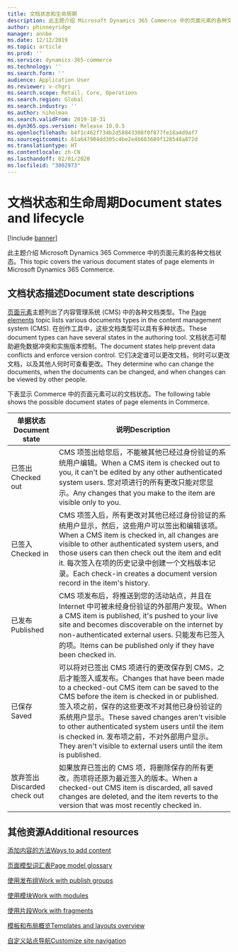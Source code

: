 ```yaml
---
title: 文档状态和生命周期
description: 此主题介绍 Microsoft Dynamics 365 Commerce 中的页面元素的各种文档状态。
author: phinneyridge
manager: annbe
ms.date: 12/12/2019
ms.topic: article
ms.prod: ''
ms.service: dynamics-365-commerce
ms.technology: ''
ms.search.form: ''
audience: Application User
ms.reviewer: v-chgri
ms.search.scope: Retail, Core, Operations
ms.search.region: Global
ms.search.industry: ''
ms.author: niholman
ms.search.validFrom: 2019-10-31
ms.dyn365.ops.version: Release 10.0.5
ms.openlocfilehash: b4f1c462f734b2d58843308f0f877fe18a4d9af7
ms.sourcegitcommit: 81a647904dd305c4be2e4b683689f128548a872d
ms.translationtype: HT
ms.contentlocale: zh-CN
ms.lasthandoff: 02/01/2020
ms.locfileid: "3002973"
---
```

# <a name="document-states-and-lifecycle"></a><span data-ttu-id="9edd3-103">文档状态和生命周期</span><span class="sxs-lookup"><span data-stu-id="9edd3-103">Document states and lifecycle</span></span>


[!include [banner](includes/banner.md)]

<span data-ttu-id="9edd3-104">此主题介绍 Microsoft Dynamics 365 Commerce 中的页面元素的各种文档状态。</span><span class="sxs-lookup"><span data-stu-id="9edd3-104">This topic covers the various document states of page elements in Microsoft Dynamics 365 Commerce.</span></span>

## <a name="document-state-descriptions"></a><span data-ttu-id="9edd3-105">文档状态描述</span><span class="sxs-lookup"><span data-stu-id="9edd3-105">Document state descriptions</span></span>

<span data-ttu-id="9edd3-106">[页面元素](page-elements-overview.md)主题列出了内容管理系统 (CMS) 中的各种文档类型。</span><span class="sxs-lookup"><span data-stu-id="9edd3-106">The [Page elements](page-elements-overview.md) topic lists various documents types in the content management system (CMS).</span></span> <span data-ttu-id="9edd3-107">在创作工具中，这些文档类型可以具有多种状态。</span><span class="sxs-lookup"><span data-stu-id="9edd3-107">These document types can have several states in the authoring tool.</span></span> <span data-ttu-id="9edd3-108">文档状态可帮助避免数据冲突和实施版本控制。</span><span class="sxs-lookup"><span data-stu-id="9edd3-108">The document states help prevent data conflicts and enforce version control.</span></span> <span data-ttu-id="9edd3-109">它们决定谁可以更改文档，何时可以更改文档，以及其他人何时可查看更改。</span><span class="sxs-lookup"><span data-stu-id="9edd3-109">They determine who can change the documents, when the documents can be changed, and when changes can be viewed by other people.</span></span>

<span data-ttu-id="9edd3-110">下表显示 Commerce 中的页面元素可以的文档状态。</span><span class="sxs-lookup"><span data-stu-id="9edd3-110">The following table shows the possible document states of page elements in Commerce.</span></span>

| <span data-ttu-id="9edd3-111">单据状态</span><span class="sxs-lookup"><span data-stu-id="9edd3-111">Document state</span></span> | <span data-ttu-id="9edd3-112">说明</span><span class="sxs-lookup"><span data-stu-id="9edd3-112">Description</span></span> |
|---|---|
| <span data-ttu-id="9edd3-113">已签出</span><span class="sxs-lookup"><span data-stu-id="9edd3-113">Checked out</span></span> | <span data-ttu-id="9edd3-114">CMS 项签出给您后，不能被其他已经过身份验证的系统用户编辑。</span><span class="sxs-lookup"><span data-stu-id="9edd3-114">When a CMS item is checked out to you, it can't be edited by any other authenticated system users.</span></span> <span data-ttu-id="9edd3-115">您对项进行的所有更改只能对您显示。</span><span class="sxs-lookup"><span data-stu-id="9edd3-115">Any changes that you make to the item are visible only to you.</span></span> |
| <span data-ttu-id="9edd3-116">已签入</span><span class="sxs-lookup"><span data-stu-id="9edd3-116">Checked in</span></span> | <span data-ttu-id="9edd3-117">CMS 项签入后，所有更改对其他已经过身份验证的系统用户显示，然后，这些用户可以签出和编辑该项。</span><span class="sxs-lookup"><span data-stu-id="9edd3-117">When a CMS item is checked in, all changes are visible to other authenticated system users, and those users can then check out the item and edit it.</span></span> <span data-ttu-id="9edd3-118">每次签入在项的历史记录中创建一个文档版本记录。</span><span class="sxs-lookup"><span data-stu-id="9edd3-118">Each check-in creates a document version record in the item's history.</span></span> |
| <span data-ttu-id="9edd3-119">已发布</span><span class="sxs-lookup"><span data-stu-id="9edd3-119">Published</span></span> | <span data-ttu-id="9edd3-120">CMS 项发布后，将推送到您的活动站点，并且在 Internet 中可被未经身份验证的外部用户发现。</span><span class="sxs-lookup"><span data-stu-id="9edd3-120">When a CMS item is published, it's pushed to your live site and becomes discoverable on the internet by non-authenticated external users.</span></span> <span data-ttu-id="9edd3-121">只能发布已签入的项。</span><span class="sxs-lookup"><span data-stu-id="9edd3-121">Items can be published only if they have been checked in.</span></span> |
| <span data-ttu-id="9edd3-122">已保存</span><span class="sxs-lookup"><span data-stu-id="9edd3-122">Saved</span></span> | <span data-ttu-id="9edd3-123">可以将对已签出 CMS 项进行的更改保存到 CMS，之后才能签入或发布。</span><span class="sxs-lookup"><span data-stu-id="9edd3-123">Changes that have been made to a checked-out CMS item can be saved to the CMS before the item is checked in or published.</span></span> <span data-ttu-id="9edd3-124">签入项之前，保存的这些更改不对其他已身份验证的系统用户显示。</span><span class="sxs-lookup"><span data-stu-id="9edd3-124">These saved changes aren't visible to other authenticated system users until the item is checked in.</span></span> <span data-ttu-id="9edd3-125">发布项之前，不对外部用户显示。</span><span class="sxs-lookup"><span data-stu-id="9edd3-125">They aren't visible to external users until the item is published.</span></span> |
| <span data-ttu-id="9edd3-126">放弃签出</span><span class="sxs-lookup"><span data-stu-id="9edd3-126">Discarded check out</span></span> | <span data-ttu-id="9edd3-127">如果放弃已签出的 CMS 项，将删除保存的所有更改，而项将还原为最近签入的版本。</span><span class="sxs-lookup"><span data-stu-id="9edd3-127">When a checked-out CMS item is discarded, all saved changes are deleted, and the item reverts to the version that was most recently checked in.</span></span> |

## <a name="additional-resources"></a><span data-ttu-id="9edd3-128">其他资源</span><span class="sxs-lookup"><span data-stu-id="9edd3-128">Additional resources</span></span>

[<span data-ttu-id="9edd3-129">添加内容的方法</span><span class="sxs-lookup"><span data-stu-id="9edd3-129">Ways to add content</span></span>](add-manage-content.md)

[<span data-ttu-id="9edd3-130">页面模型词汇表</span><span class="sxs-lookup"><span data-stu-id="9edd3-130">Page model glossary</span></span>](page-elements-overview.md)

[<span data-ttu-id="9edd3-131">使用发布组</span><span class="sxs-lookup"><span data-stu-id="9edd3-131">Work with publish groups</span></span>](publish-groups.md)

[<span data-ttu-id="9edd3-132">使用模块</span><span class="sxs-lookup"><span data-stu-id="9edd3-132">Work with modules</span></span>](work-with-modules.md)

[<span data-ttu-id="9edd3-133">使用片段</span><span class="sxs-lookup"><span data-stu-id="9edd3-133">Work with fragments</span></span>](work-with-fragments.md)

[<span data-ttu-id="9edd3-134">模板和布局概览</span><span class="sxs-lookup"><span data-stu-id="9edd3-134">Templates and layouts overview</span></span>](templates-layouts-overview.md)

[<span data-ttu-id="9edd3-135">自定义站点导航</span><span class="sxs-lookup"><span data-stu-id="9edd3-135">Customize site navigation</span></span>](customize-site-navigation.md)
